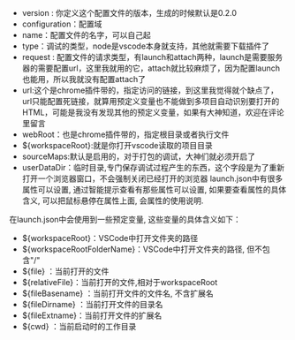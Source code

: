 - version : 你定义这个配置文件的版本，生成的时候默认是0.2.0
- configuration：配置域
- name：配置文件的名字，可以自己起
- type：调试的类型，node是vscode本身就支持，其他就需要下载插件了
- request : 配置文件的请求类型，有launch和attach两种，launch是需要服务器的需要配置url，这里我就用的它，attach就比较麻烦了，因为配置launch也能用，所以我就没有配置attach了
- url:这个是chrome插件带的，指定访问的链接，到这里我觉得就个缺点了，url只能配置死链接，就算用预定义变量也不能做到多项目自动识别要打开的HTML，可能是我没有发现其他的预定义变量，如果有大神知道，欢迎在评论里留言
- webRoot：也是chrome插件带的，指定根目录或者执行文件
- ${workspaceRoot}:就是你打开vscode读取的项目目录
- sourceMaps:默认是启用的，对于打包的调试，大神们就必须开启了
- userDataDir：临时目录,专门保存调试过程产生的东西，这个字段是为了重新打开一个浏览器窗口，不会强制关闭已经打开的浏览器
launch.json中有很多属性可以设置, 通过智能提示查看有那些属性可以设置, 如果要查看属性的具体含义, 可以把鼠标悬停在属性上面, 会属性的使用说明.

在launch.json中会使用到一些预定变量, 这些变量的具体含义如下：

- ${workspaceRoot}：VSCode中打开文件夹的路径
- ${workspaceRootFolderName}：VSCode中打开文件夹的路径, 但不包含"/"
- ${file} ：当前打开的文件
- ${relativeFile}：当前打开的文件,相对于workspaceRoot
- ${fileBasename} ：当前打开文件的文件名, 不含扩展名
- ${fileDirname} ：当前打开文件的目录名
- ${fileExtname}：当前打开文件的扩展名
- ${cwd} ：当前启动时的工作目录
